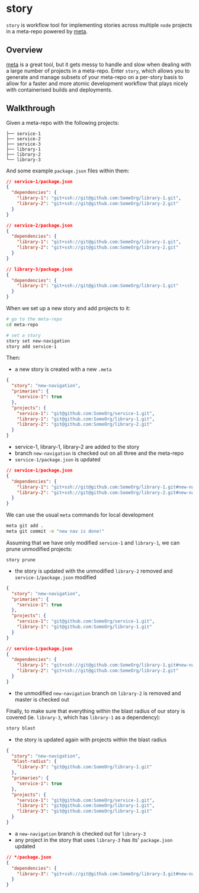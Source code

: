 # story
`story` is workflow tool for implementing stories across multiple `node` projects in a meta-repo
powered by [meta](https://github.com/mateodelnorte/meta).

## Overview
[meta](https://github.com/mateodelnorte/meta) is a great tool, but it gets messy to handle and slow
when dealing with a large number of projects in a meta-repo. Enter `story`, which allows you to
generate and manage subsets of your meta-repo on a per-story basis to allow for a faster and more
atomic development workflow that plays nicely with containerised builds and deployments.

## Walkthrough

Given a meta-repo with the following projects:
```
├── service-1
├── service-2
├── service-3
├── library-1
├── library-2
└── library-3
```

And some example `package.json` files within them:
```json
// service-1/package.json
{ 
  "dependencies": {
    "library-1": "git+ssh://git@github.com:SomeOrg/library-1.git",
    "library-2": "git+ssh://git@github.com:SomeOrg/library-2.git"
  }
}

```

```json
// service-2/package.json
{ 
  "dependencies": {
    "library-1": "git+ssh://git@github.com:SomeOrg/library-1.git",
    "library-2": "git+ssh://git@github.com:SomeOrg/library-2.git"
  }
}
```

```json
// library-3/package.json
{ 
  "dependencies": {
    "library-1": "git+ssh://git@github.com:SomeOrg/library-1.git"
  }
}
```


When we set up a new story and add projects to it:
```bash
# go to the meta-repo
cd meta-repo

# set a story
story set new-navigation
story add service-1
```

Then:
* a new story is created with a new `.meta`
```json
{
  "story": "new-navigation",
  "primaries": {
    "service-1": true
  },
  "projects": {
    "service-1": "git@github.com:SomeOrg/service-1.git",
    "library-1": "git@github.com:SomeOrg/library-1.git",
    "library-2": "git@github.com:SomeOrg/library-2.git"
  }
}
```

* service-1, library-1, library-2 are added to the story
* branch `new-navigation` is checked out on all three and the meta-repo
* `service-1/package.json` is updated

```json
// service-1/package.json
{ 
  "dependencies": {
    "library-1": "git+ssh://git@github.com:SomeOrg/library-1.git#new-navigation",
    "library-2": "git+ssh://git@github.com:SomeOrg/library-2.git#new-navigation"
  }
}
```

We can use the usual `meta` commands for local development

```bash
meta git add .
meta git commit -m "new nav is done!"
```

Assuming that we have only modified `service-1` and `library-1`, we can prune unmodified projects:

```
story prune
```

* the story is updated with the unmodified `library-2` removed and `service-1/package.json` modified
```json
{
  "story": "new-navigation",
  "primaries": {
    "service-1": true
  },
  "projects": {
    "service-1": "git@github.com:SomeOrg/service-1.git",
    "library-1": "git@github.com:SomeOrg/library-1.git"
  }
}
```

```json
// service-1/package.json
{ 
  "dependencies": {
    "library-1": "git+ssh://git@github.com:SomeOrg/library-1.git#new-navigation",
    "library-2": "git+ssh://git@github.com:SomeOrg/library-2.git"
  }
}
```

* the unmodified `new-navigation` branch on `library-2` is removed and master is checked out

Finally, to make sure that everything within the blast radius of our story is covered (ie. `library-3`,
which has `library-1` as a dependency):

```bash
story blast
```

* the story is updated again with projects within the blast radius
```json
{
  "story": "new-navigation",
  "blast-radius": {
    "library-3": "git@github.com:SomeOrg/library-1.git"
  },
  "primaries": {
    "service-1": true
  },
  "projects": {
    "service-1": "git@github.com:SomeOrg/service-1.git",
    "library-1": "git@github.com:SomeOrg/library-1.git",
    "library-3": "git@github.com:SomeOrg/library-1.git"
  }
}
```
* a `new-navigation` branch is checked out for `library-3`
* any project in the story that uses `library-3` has its' `package.json` updated
```json
// */package.json
{ 
  "dependencies": {
    "library-3": "git+ssh://git@github.com:SomeOrg/library-3.git#new-navigation",
  }
}
```

